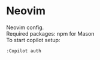 # Neovim
Neovim config. \
Required packages: npm for Mason \
To start copilot setup:
```
:Copilot auth
```
